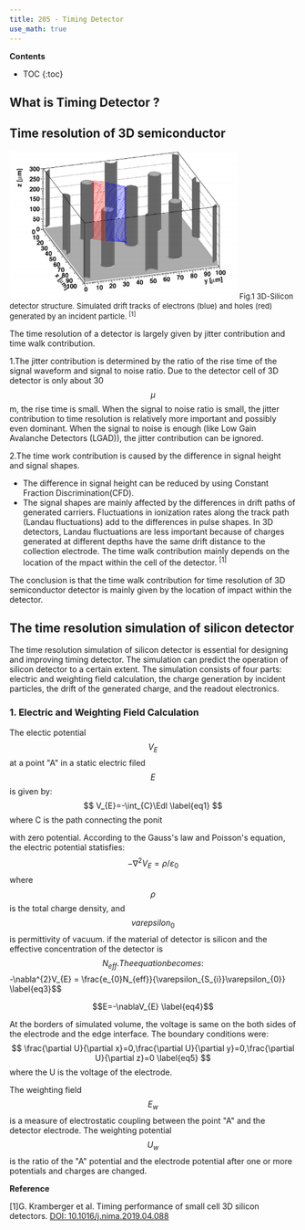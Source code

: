 ```yaml
---
title: 205 - Timing Detector  
use_math: true
---
```


**Contents**
* TOC
{:toc}

## What is Timing Detector ?
## Time resolution of 3D semiconductor

<img src="/images/3D_SiC_structure.png" width="400"/>

<font size=2 >
Fig.1  3D-Silicon detector structure. Simulated drift tracks of electrons (blue) and holes (red) generated by an incident particle. <sup>[1]</sup>
</font>

The time resolution of a detector is largely given by jitter contribution and time walk contribution.  

1.The jitter contribution is determined by the ratio of the rise time of the signal waveform and signal to noise ratio. Due to the detector cell of 3D detector is only about 30 $$\mu$$ m, the rise time is small. When the signal to noise ratio is small, the jitter contribution to time resolution is relatively more important and possibly even dominant. When the signal to noise is enough (like Low Gain Avalanche Detectors (LGAD)), the jitter contribution can be ignored.


2.The time work contribution is caused by the difference in signal height and signal shapes. 
- The difference in signal height can be reduced by using Constant Fraction Discrimination(CFD). 
- The signal shapes are mainly affected by the differences in drift paths of generated carriers. Fluctuations in ionization rates along the track path (Landau fluctuations) add to the differences in pulse shapes. In 3D detectors, Landau fluctuations are less important because of charges generated at different depths have the same drift distance to the collection electrode. The time walk contribution mainly depends on the location of the mpact within the cell of the detector. <sup>[1]</sup>


The conclusion is that the time walk contribution for time resolution of 3D semiconductor detector is mainly given by the location of impact within the detector.

## The time resolution simulation of silicon detector
The time resolution simulation of silicon detector is essential for designing and improving timing detector. The simulation can predict the operation of silicon detector to a certain extent. The simulation consists of four parts: electric and weighting field calculation, the charge generation by incident particles, the drift of the generated charge, and the readout electronics.
### 1. Electric and Weighting Field Calculation
The electic potential $$ V_{E} $$  at a point "A" in a static electric filed $$ E $$ is given by:
$$
V_{E}=-\int_{C}\Edl \label{eq1}
$$
where C is the path connecting the ponit 

with zero potential.  According to the Gauss's law and Poisson's equation, the electric potential statisfies:
$$ -\nabla^{2}V_{E} = \rho/\varepsilon_{0}    \label{eq2}$$ 
where $$\rho$$ is the total charge density, and $$varepsilon_{0}$$ is permittivity of vacuum.
if the material of detector is silicon and the effective concentration of the detector is $$ N_{eff}. The equation becomes:
$$-\nabla^{2}V_{E} = \frac{e_{0}N_{eff}}{\varepsilon_{S_{i}}\varepsilon_{0}}  \label{eq3}$$

$$E=-\nablaV_{E}   \label{eq4}$$

At the borders of simulated volume, the voltage is same on the both sides of the electrode and the edge interface. The boundary conditions were:
$$
\frac{\partial U}{\partial x}=0,\frac{\partial U}{\partial y}=0,\frac{\partial U}{\partial z}=0  \label{eq5}
$$
where the U is the voltage of the electrode.

The weighting field $$E_{w}$$ is a measure of electrostatic coupling between the point "A" and the detector electrode. The weighting potential $$U_{w}$$ is the ratio of the "A" potential and the electrode potential after one or more potentials and charges are changed.



**Reference**

[1]G. Kramberger et al. Timing performance of small cell 3D silicon detectors. [DOI: 10.1016/j.nima.2019.04.088](https://doi.org/10.1016/j.nima.2019.04.088)
